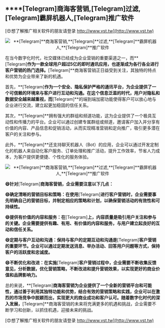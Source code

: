 ## ****[Telegram]**商海客营销,**[Telegram]**过滤,**[Telegram]**霸屏机器人,**[Telegram]**推广软件**

[😍想了解推广相关软件的朋友请登录 http://www.vst.tw](http://www.vst.tw)

 <center><img src="https://vst.tw/MP4/tuiguang/png/0.png" alt="**[Telegram]**商海客营销,**[Telegram]**过滤,**[Telegram]**霸屏机器人,**[Telegram]**推广软件"></center>

在当今数字化时代，社交媒体已经成为企业营销的重要渠道之一，而**[Telegram]**作为一款全球用户超过5亿的即时通讯应用，也逐渐成为各行各业进行客户营销的热门选择。**[Telegram]**商海客营销正日益受到关注，其独特的特点和优势为企业带来了新的机遇。

首先，**[Telegram]**作为一个安全、隐私保护严格的通讯平台，为企业提供了一个可信赖的环境来与客户进行互动和沟通。在这个信息泛滥的时代，用户对隐私和数据安全越来越重视，而**[Telegram]**的端到端加密功能使得客户可以放心地与企业进行交流，建立起更加稳固的信任关系。

其次，**[Telegram]**拥有强大的群组和频道功能，这为企业提供了一个极具互动性和传播力的平台。企业可以通过创建专属群组或频道，邀请客户加入并分享有价值的内容、产品信息和促销活动，从而实现精准营销和定向推广，吸引更多潜在客户的关注和参与。

此外，**[Telegram]**还支持聊天机器人（Bot）的应用，企业可以通过开发定制化的机器人来自动化客户服务、订单处理和推广活动，提升工作效率，节省人力成本，为客户提供更便捷、个性化的服务体验。

 <center><img src="https://vst.tw/MP4/tuiguang/png/4.png" alt="**[Telegram]**商海客营销,**[Telegram]**过滤,**[Telegram]**霸屏机器人,**[Telegram]**推广软件"></center>

**😄针对**[Telegram]**商海客营销，企业需要注意以下几点：**

**😄确定清晰的营销目标和策略：在使用**[Telegram]**进行客户营销时，企业需要事先明确自己的营销目标，并制定相应的策略和计划，以确保营销活动的有效性和可持续性。**

**😄提供有价值的内容和服务：在**[Telegram]**上，内容质量是吸引用户关注和参与的关键。企业需要提供有趣、有用、有价值的内容和服务，与用户建立起良好的互动和信任关系。**

**😄定期与客户互动和沟通：保持与客户的定期互动和沟通是**[Telegram]**客户营销的重要环节。企业可以通过定期发送消息、举办活动、回答用户问题等方式，保持客户的活跃度和忠诚度。**

**😄不断优化和改进：在实施**[Telegram]**客户营销过程中，企业需要不断收集反馈意见，分析数据，优化营销策略，不断改进和提升营销效果，以实现更好的商业价值和品牌影响力。**

总的来说，**[Telegram]**商海客营销为企业提供了一个全新的营销平台和可能性，通过善于利用其独特功能和优势，结合有效的营销策略和实践，企业可以在激烈的市场竞争中脱颖而出，实现更大的商业成功和客户认可。随着数字化时代的深入发展，**[Telegram]**商海客营销的未来将充满更多的机遇和挑战，企业需要不断学习和创新，以抓住机遇，迎接未来的挑战。

[😍想了解推广相关软件的朋友请登录 http://www.vst.tw](http://www.vst.tw)



